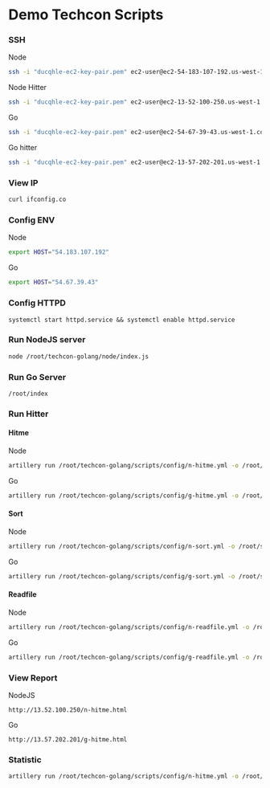 # Demo Techcon Scripts

### SSH

Node
```bash
ssh -i "ducqhle-ec2-key-pair.pem" ec2-user@ec2-54-183-107-192.us-west-1.compute.amazonaws.com
````
Node Hitter
```bash
ssh -i "ducqhle-ec2-key-pair.pem" ec2-user@ec2-13-52-100-250.us-west-1.compute.amazonaws.com
````
Go
```bash
ssh -i "ducqhle-ec2-key-pair.pem" ec2-user@ec2-54-67-39-43.us-west-1.compute.amazonaws.com
````
Go hitter
```bash
ssh -i "ducqhle-ec2-key-pair.pem" ec2-user@ec2-13-57-202-201.us-west-1.compute.amazonaws.com
```

### View IP
```bash
curl ifconfig.co
```

### Config ENV
Node
```bash
export HOST="54.183.107.192"
````
Go
```bash
export HOST="54.67.39.43"
```

### Config HTTPD
```
systemctl start httpd.service && systemctl enable httpd.service
```

### Run NodeJS server
```bash
node /root/techcon-golang/node/index.js
```

### Run Go Server
```
/root/index
```

### Run Hitter
#### Hitme
Node
```bash
artillery run /root/techcon-golang/scripts/config/n-hitme.yml -o /root/hitme.results.json && artillery report -o /var/www/html/n-hitme.html /root/hitme.results.json
```

Go
```bash
artillery run /root/techcon-golang/scripts/config/g-hitme.yml -o /root/hitme.results.json && artillery report -o /var/www/html/g-hitme.html /root/hitme.results.json
```

#### Sort
Node
```bash
artillery run /root/techcon-golang/scripts/config/n-sort.yml -o /root/sort.results.json && artillery report -o /var/www/html/n-sort.html /root/sort.results.json
```

Go
```bash
artillery run /root/techcon-golang/scripts/config/g-sort.yml -o /root/sort.results.json && artillery report -o /var/www/html/g-sort.html /root/sort.results.json
```

#### Readfile
Node
```bash
artillery run /root/techcon-golang/scripts/config/n-readfile.yml -o /root/readfile.results.json && artillery report -o /var/www/html/n-readfile.html /root/readfile.results.json
```

Go
```bash
artillery run /root/techcon-golang/scripts/config/g-readfile.yml -o /root/readfile.results.json && artillery report -o /var/www/html/g-readfile.html /root/readfile.results.json
```

### View Report
NodeJS
```
http://13.52.100.250/n-hitme.html
```

Go
```
http://13.57.202.201/g-hitme.html
```



### Statistic
```bash
artillery run /root/techcon-golang/scripts/config/n-hitme.yml -o /root/readfile.results.json
```